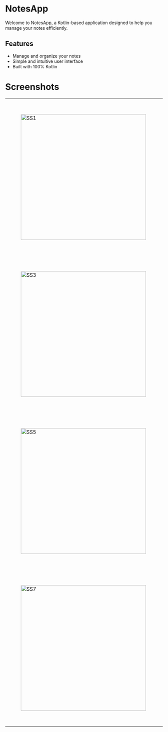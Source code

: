 # NotesApp
Welcome to NotesApp, a Kotlin-based application designed to help you manage your notes efficiently.
## Features

- Manage and organize your notes
- Simple and intuitive user interface
- Built with 100% Kotlin

# Screenshots
<table>
  <tr>
    <td style="padding: 50px;"><img src="https://github.com/user-attachments/assets/5ed3c807-1a97-4d6a-a8d8-97eaa30c9bcb" alt="SS1" width="400"/></td>
    <td style="padding: 50px;"><img src="https://github.com/user-attachments/assets/e33a408e-affe-4374-8d06-d5f05d5b6af8" alt="SS2" width="400"/></td>
  </tr>
  <tr>
    <td style="padding: 50px;"><img src="https://github.com/user-attachments/assets/aa74a6fd-3e04-46ad-9c09-ef7c826bf439" alt="SS3" width="400"/></td>
    <td style="padding: 50px;"><img src="https://github.com/user-attachments/assets/4fd011d0-8a3a-42cb-b5fb-62ecb8ae2152" alt="SS4" width="400"/></td>
  </tr>
  <tr>
    <td style="padding: 50px;"><img src="https://github.com/user-attachments/assets/4ac50e89-6569-4088-816e-4cc3a11dbaf6" alt="SS5" width="400"/></td>
    <td style="padding: 50px;"><img src="https://github.com/user-attachments/assets/ac967d3a-4d8e-4a61-9227-0ac3ded63038" alt="SS6" width="400"/></td>
  </tr>
  <tr>
    <td style="padding: 50px;"><img src="https://github.com/user-attachments/assets/3a469fe5-30c6-4730-a45c-c2ecda64346b" alt="SS7" width="400"/></td>
    <td style="padding: 50px;"><img src="https://github.com/user-attachments/assets/9f987eeb-ea27-4d59-b66c-c70927f77e98" alt="SS8" width="400"/></td>
  </tr>
</table>
